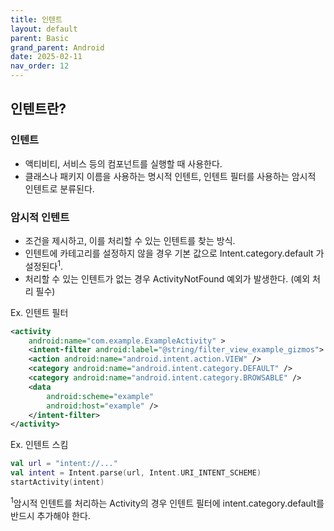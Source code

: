 ```yaml
---
title: 인텐트
layout: default
parent: Basic
grand_parent: Android
date: 2025-02-11
nav_order: 12
---
```


## 인텐트란?
### 인텐트
- 액티비티, 서비스 등의 컴포넌트를 실행할 때 사용한다.<br/>
- 클래스나 패키지 이름을 사용하는 명시적 인텐트, 인텐트 필터를 사용하는 암시적 인텐트로 분류된다.<br/>

### 암시적 인텐트
- 조건을 제시하고, 이를 처리할 수 있는 인텐트를 찾는 방식.<br/>
- 인텐트에 카테고리를 설정하지 않을 경우 기본 값으로 Intent.category.default 가 설정된다<sup>1</sup>.<br/>
- 처리할 수 있는 인텐트가 없는 경우 ActivityNotFound 예외가 발생한다. (예외 처리 필수)<br/>

Ex. 인텐트 필터<br/>
```xml
<activity
    android:name="com.example.ExampleActivity" >
    <intent-filter android:label="@string/filter_view_example_gizmos">
    <action android:name="android.intent.action.VIEW" />
    <category android:name="android.intent.category.DEFAULT" />
    <category android:name="android.intent.category.BROWSABLE" />
    <data
        android:scheme="example"
        android:host="example" />
    </intent-filter>
</activity>
```

Ex. 인텐트 스킴<br/>
```kotlin
val url = "intent://..."
val intent = Intent.parse(url, Intent.URI_INTENT_SCHEME)
startActivity(intent)
```

<sup>1</sup>암시적 인텐트를 처리하는 Activity의 경우 인텐트 필터에 intent.category.default를 반드시 추가해야 한다.<br/>
